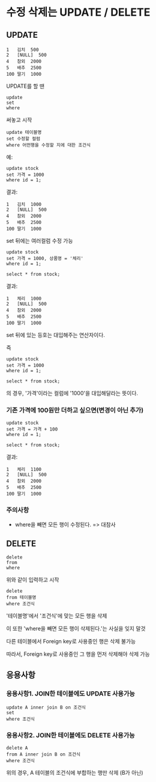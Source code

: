 # 수정 삭제는 UPDATE / DELETE

## UPDATE

```
1	김치	500
2	[NULL]	500
4	참외	2000
5	배추	2500
100	딸기	1000
```

UPDATE를 할 땐

```
update
set
where
```

써놓고 시작

```
update 테이블명
set 수정할 컬럼
where 어떤행을 수정할 지에 대한 조건식
```

예:

```
update stock
set 가격 = 1000
where id = 1;
```

결과:

```
1	김치	1000
2	[NULL]	500
4	참외	2000
5	배추	2500
100	딸기	1000
```

set 뒤에는 여러컬럼 수정 가능

```
update stock
set 가격 = 1000, 상품명 = '체리'
where id = 1;

select * from stock;
```

결과:

```
1	체리	1000
2	[NULL]	500
4	참외	2000
5	배추	2500
100	딸기	1000
```

set 뒤에 있는 등호는 대입해주는 연산자이다.

즉

```
update stock
set 가격 = 1000
where id = 1;

select * from stock;
```

의 경우, '가격'이라는 컬럼에 '1000'을 대입해달라는 뜻이다.

### 기존 가격에 100원만 더하고 싶으면(변경이 아닌 추가)

```
update stock
set 가격 = 가격 + 100
where id = 1;

select * from stock;
```

결과:

```
1	체리	1100
2	[NULL]	500
4	참외	2000
5	배추	2500
100	딸기	1000
```

### 주의사항

- where을 빼면 모든 행이 수정된다. => 대참사

## DELETE

```
delete
from
where
```

위와 같이 입력하고 시작

```
delete
from 테이블명
where 조건식
```

'테이블명'에서 '조건식'에 맞는 모든 행을 삭제

이 또한 'where을 빼면 모든 행이 삭제된다.'는 사실을 잊지 말것

다른 테이블에서 Foreign key로 사용중인 행은 삭제 불가능

따라서, Foreign key로 사용중인 그 행을 먼저 삭제해야 삭제 가능

## 응용사항

### 응용사항1. JOIN한 테이블에도 UPDATE 사용가능

```
update A inner join B on 조건식
set
where 조건식
```

### 응용사항2. JOIN한 테이블에도 DELETE 사용가능

```
delete A
from A inner join B on 조건식
where 조건식
```

위의 경우, A 테이블의 조건식에 부합하는 행만 삭제 (B가 아닌)
